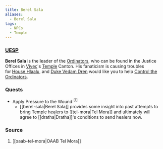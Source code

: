 ```yaml
---
title: Berel Sala
aliases:
  - Berel Sala
tags:
  - NPCs
  - Temple
---
```

### [UESP](https://en.uesp.net/wiki/Morrowind:Berel_Sala)
**Berel Sala** is the leader of the [Ordinators](https://en.uesp.net/wiki/Morrowind:Ordinator "Morrowind:Ordinator"), who can be found in the Justice Offices in [Vivec](https://en.uesp.net/wiki/Morrowind:Vivec_(city) "Morrowind:Vivec (city)")'s [Temple](https://en.uesp.net/wiki/Morrowind:Vivec_Temple "Morrowind:Vivec Temple") Canton. His fanaticism is causing troubles for [House Hlaalu](https://en.uesp.net/wiki/Morrowind:House_Hlaalu "Morrowind:House Hlaalu"), and [Duke Vedam Dren](https://en.uesp.net/wiki/Morrowind:Duke_Vedam_Dren "Morrowind:Duke Vedam Dren") would like you to help [Control the Ordinators](https://en.uesp.net/wiki/Morrowind:Control_the_Ordinators "Morrowind:Control the Ordinators").
### Quests
* Apply Pressure to the Wound <sup>[1]</sup>
	* [[berel-sala|Berel Sala]] provides some insight into past attempts to bring Temple healers to [[tel-mora|Tel Mora]] and ultimately will agree to [[dratha|Dratha]]'s conditions to send healers now.
### Source
1. [[oaab-tel-mora|OAAB Tel Mora]]
